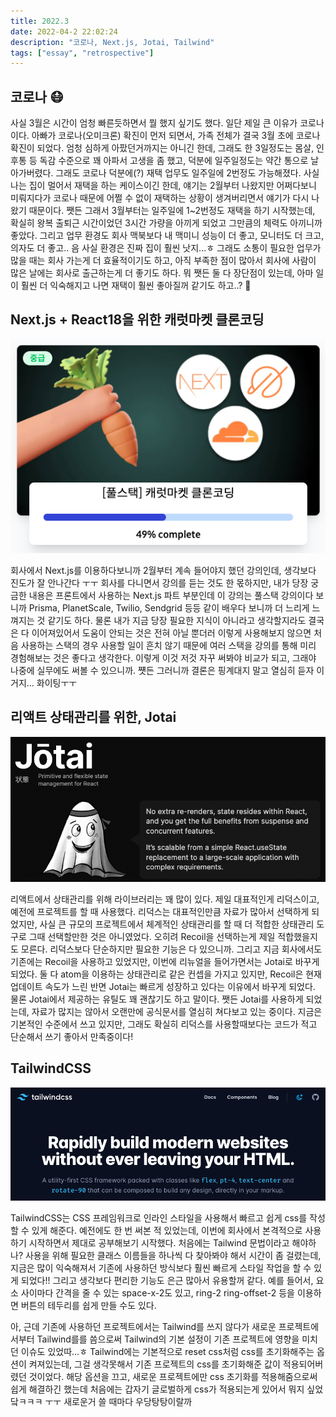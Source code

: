 ```yaml
---
title: 2022.3
date: 2022-04-2 22:02:24
description: "코로나, Next.js, Jotai, Tailwind"
tags: ["essay", "retrospective"]
---
```


## 코로나 😷

사실 3월은 시간이 엄청 빠른듯하면서 뭘 했지 싶기도 했다. 일단 제일 큰 이유가 코로나이다. 아빠가 코로나(오미크론) 확진이 먼저 되면서, 가족 전체가 결국 3월 초에 코로나 확진이 되었다. 엄청 심하게 아팠던거까지는 아니긴 한데, 그래도 한 3일정도는 몸살, 인후통 등 독감 수준으로 꽤 아파서 고생을 좀 했고, 덕분에 일주일정도는 약간 통으로 날아가버렸다. 그래도 코로나 덕분에(?) 재택 업무도 일주일에 2번정도 가능해졌다. 사실 나는 집이 멀어서 재택을 하는 케이스이긴 한데, 얘기는 2월부터 나왔지만 어쩌다보니 미뤄지다가 코로나 때문에 어쩔 수 없이 재택하는 상황이 생겨버리면서 얘기가 다시 나왔기 때문이다. 쨋든 그래서 3월부터는 일주일에 1~2번정도 재택을 하기 시작했는데, 확실히 왕복 출퇴근 시간이었던 3시간 가량을 아끼게 되었고 그만큼의 체력도 아끼니까 좋았다. 그리고 업무 환경도 회사 맥북보다 내 맥미니 성능이 더 좋고, 모니터도 더 크고, 의자도 더 좋고.. 음 사실 환경은 진짜 집이 훨씬 낫지...ㅎ 그래도 소통이 필요한 업무가 많을 때는 회사 가는게 더 효율적이기도 하고, 아직 부족한 점이 많아서 회사에 사람이 많은 날에는 회사로 출근하는게 더 좋기도 하다. 뭐 쨋든 둘 다 장단점이 있는데, 아마 일이 훨씬 더 익숙해지고 나면 재택이 훨씬 좋아질꺼 같기도 하고..? 🤔

## Next.js + React18을 위한 캐럿마켓 클론코딩

![img1](./images/202203-1.png)

회사에서 Next.js를 이용하다보니까 2월부터 계속 들어야지 했던 강의인데, 생각보다 진도가 잘 안나간다 ㅜㅜ 회사를 다니면서 강의를 듣는 것도 한 몫하지만, 내가 당장 궁금한 내용은 프론트에서 사용하는 Next.js 파트 부분인데 이 강의는 풀스택 강의이다 보니까 Prisma, PlanetScale, Twilio, Sendgrid 등등 같이 배우다 보니까 더 느리게 느껴지는 것 같기도 하다. 물론 내가 지금 당장 필요한 지식이 아니라고 생각할지라도 결국은 다 이어져있어서 도움이 안되는 것은 전혀 아닐 뿐더러 이렇게 사용해보지 않으면 처음 사용하는 스택의 경우 사용할 일이 흔치 않기 때문에 여러 스택을 강의를 통해 미리 경험해보는 것은 좋다고 생각한다. 이렇게 이것 저것 자꾸 써봐야 비교가 되고, 그래야 나중에 실무에도 써볼 수 있으니까. 쩃든 그러니까 결론은 핑계대지 말고 열심히 듣자 이거지... 화이팅ㅜㅜ

## 리액트 상태관리를 위한, Jotai

[![img2](./images/202203-2.png)](https://jotai.org/)

리액트에서 상태관리를 위해 라이브러리는 꽤 많이 있다. 제일 대표적인게 리덕스이고, 예전에 프로젝트를 할 때 사용했다. 리덕스는 대표적인만큼 자료가 많아서 선택하게 되었지만, 사실 큰 규모의 프로젝트에서 체계적인 상태관리를 할 때 더 적합한 상태관리 도구로 그때 선택할만한 것은 아니였었다. 오히려 Recoil을 선택하는게 제일 적합했을지도 모른다. 리덕스보다 단순하지만 필요한 기능은 다 있으니까. 그리고 지금 회사에서도 기존에는 Recoil을 사용하고 있었지만, 이번에 리뉴얼을 들어가면서는 Jotai로 바꾸게 되었다. 둘 다 atom을 이용하는 상태관리로 같은 컨셉을 가지고 있지만, Recoil은 현재 업데이트 속도가 느린 반면 Jotai는 빠르게 성장하고 있다는 이유에서 바꾸게 되었다. 물론 Jotai에서 제공하는 유틸도 꽤 괜찮기도 하고 말이다. 쨋든 Jotai를 사용하게 되었는데, 자료가 많지는 않아서 오랜만에 공식문서를 열심히 쳐다보고 있는 중이다. 지금은 기본적인 수준에서 쓰고 있지만, 그래도 확실히 리덕스를 사용할때보다는 코드가 적고 단순해서 쓰기 좋아서 만족중이다!

## TailwindCSS

[![img3](./images/202203-3.png)](https://tailwindcss.com/)

TailwindCSS는 CSS 프레임워크로 인라인 스타일을 사용해서 빠르고 쉽게 css를 작성할 수 있게 해준다. 예전에도 한 번 써본 적 있었는데, 이번에 회사에서 본격적으로 사용하기 시작하면서 제대로 공부해보기 시작했다. 처음에는 Tailwind 문법이라고 해야하나? 사용을 위해 필요한 클래스 이름들을 하나씩 다 찾아봐야 해서 시간이 좀 걸렸는데, 지금은 많이 익숙해져서 기존에 사용하던 방식보다 훨씬 빠르게 스타일 작업을 할 수 있게 되었다!! 그리고 생각보다 편리한 기능도 은근 많아서 유용할꺼 같다. 예를 들어서, 요소 사이마다 간격을 줄 수 있는 space-x-2도 있고, ring-2 ring-offset-2 등을 이용하면 버튼의 테두리를 쉽게 만들 수도 있다.

아, 근데 기존에 사용하던 프로젝트에서는 Tailwind를 쓰지 않다가 새로운 프로젝트에서부터 Tailwind를를 씀으로써 Tailwind의 기본 설정이 기존 프로젝트에 영향을 미치던 이슈도 있었따...ㅎ Tailwind에는 기본적으로 reset css처럼 css를 초기화해주는 옵션이 켜져있는데, 그걸 생각못해서 기존 프로젝트의 css를 초기화해준 값이 적용되어버렸던 것이었다. 해당 옵션을 끄고, 새로운 프로젝트에만 css 초기화를 적용해줌으로써 쉽게 해결하긴 했는데 처음에는 갑자기 글로벌하게 css가 적용되는게 있어서 뭐지 싶었닼ㅋㅋㅋ ㅜㅜ 새로운거 쓸 때마다 우당탕탕이랄까
